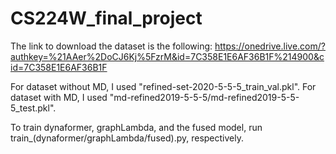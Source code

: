# CS224W_final_project
The link to download the dataset is the following: https://onedrive.live.com/?authkey=%21AAer%2DoCJ6Kj%5FzrM&id=7C358E1E6AF36B1F%214900&cid=7C358E1E6AF36B1F

For dataset without MD, I used "refined-set-2020-5-5-5_train_val.pkl". For dataset with MD, I used "md-refined2019-5-5-5/md-refined2019-5-5-5_test.pkl". 

To train dynaformer, graphLambda, and the fused model, run train_(dynaformer/graphLambda/fused).py, respectively. 